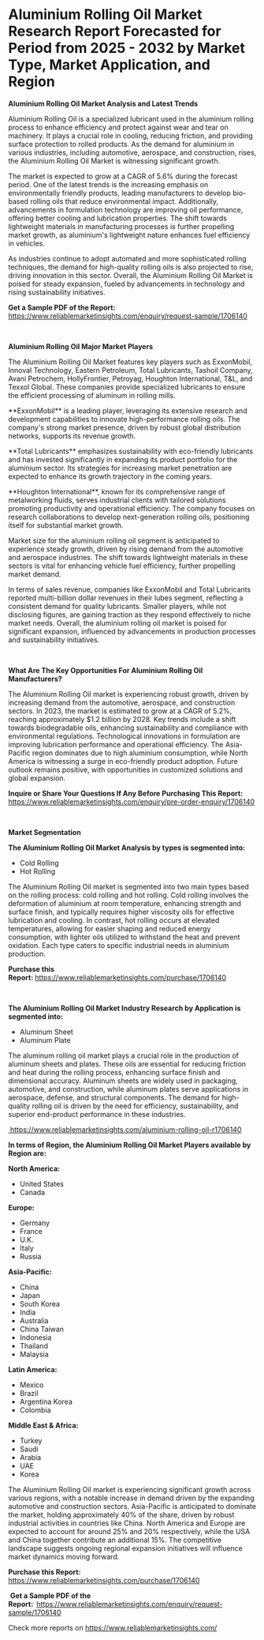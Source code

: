 <p><h1>Aluminium Rolling Oil Market Research Report Forecasted for Period from 2025 -  2032 by Market Type, Market Application, and Region</h1></p><p><strong>Aluminium Rolling Oil Market Analysis and Latest Trends</strong></p>
<p><p>Aluminium Rolling Oil is a specialized lubricant used in the aluminium rolling process to enhance efficiency and protect against wear and tear on machinery. It plays a crucial role in cooling, reducing friction, and providing surface protection to rolled products. As the demand for aluminium in various industries, including automotive, aerospace, and construction, rises, the Aluminium Rolling Oil Market is witnessing significant growth.</p><p>The market is expected to grow at a CAGR of 5.6% during the forecast period. One of the latest trends is the increasing emphasis on environmentally friendly products, leading manufacturers to develop bio-based rolling oils that reduce environmental impact. Additionally, advancements in formulation technology are improving oil performance, offering better cooling and lubrication properties. The shift towards lightweight materials in manufacturing processes is further propelling market growth, as aluminium's lightweight nature enhances fuel efficiency in vehicles.</p><p>As industries continue to adopt automated and more sophisticated rolling techniques, the demand for high-quality rolling oils is also projected to rise, driving innovation in this sector. Overall, the Aluminium Rolling Oil Market is poised for steady expansion, fueled by advancements in technology and rising sustainability initiatives.</p></p>
<p><strong>Get a Sample PDF of the Report:&nbsp;</strong> <a href="https://www.reliablemarketinsights.com/enquiry/request-sample/1706140?utm_campaign=2632&utm_medium=2&utm_source=Github&utm_content=ia&utm_term=27032025&utm_id=aluminium-rolling-oil">https://www.reliablemarketinsights.com/enquiry/request-sample/1706140</a></p>
<p>&nbsp;</p>
<p><strong>Aluminium Rolling Oil Major Market Players</strong></p>
<p><p>The Aluminium Rolling Oil Market features key players such as ExxonMobil, Innoval Technology, Eastern Petroleum, Total Lubricants, Tashoil Company, Avani Petrochem, HollyFrontier, Petroyag, Houghton International, T&L, and Texxol Global. These companies provide specialized lubricants to ensure the efficient processing of aluminum in rolling mills.</p><p>**ExxonMobil** is a leading player, leveraging its extensive research and development capabilities to innovate high-performance rolling oils. The company's strong market presence, driven by robust global distribution networks, supports its revenue growth.  </p><p>**Total Lubricants** emphasizes sustainability with eco-friendly lubricants and has invested significantly in expanding its product portfolio for the aluminium sector. Its strategies for increasing market penetration are expected to enhance its growth trajectory in the coming years.</p><p>**Houghton International**, known for its comprehensive range of metalworking fluids, serves industrial clients with tailored solutions promoting productivity and operational efficiency. The company focuses on research collaborations to develop next-generation rolling oils, positioning itself for substantial market growth.</p><p>Market size for the aluminium rolling oil segment is anticipated to experience steady growth, driven by rising demand from the automotive and aerospace industries. The shift towards lightweight materials in these sectors is vital for enhancing vehicle fuel efficiency, further propelling market demand.</p><p>In terms of sales revenue, companies like ExxonMobil and Total Lubricants reported multi-billion dollar revenues in their lubes segment, reflecting a consistent demand for quality lubricants. Smaller players, while not disclosing figures, are gaining traction as they respond effectively to niche market needs. Overall, the aluminium rolling oil market is poised for significant expansion, influenced by advancements in production processes and sustainability initiatives.</p></p>
<p>&nbsp;</p>
<p><strong>What Are The Key Opportunities For Aluminium Rolling Oil Manufacturers?</strong></p>
<p><p>The Aluminium Rolling Oil market is experiencing robust growth, driven by increasing demand from the automotive, aerospace, and construction sectors. In 2023, the market is estimated to grow at a CAGR of 5.2%, reaching approximately $1.2 billion by 2028. Key trends include a shift towards biodegradable oils, enhancing sustainability and compliance with environmental regulations. Technological innovations in formulation are improving lubrication performance and operational efficiency. The Asia-Pacific region dominates due to high aluminium consumption, while North America is witnessing a surge in eco-friendly product adoption. Future outlook remains positive, with opportunities in customized solutions and global expansion.</p></p>
<p><strong>Inquire or Share Your Questions If Any Before Purchasing This Report:</strong> <a href="https://www.reliablemarketinsights.com/enquiry/pre-order-enquiry/1706140?utm_campaign=2632&utm_medium=2&utm_source=Github&utm_content=ia&utm_term=27032025&utm_id=aluminium-rolling-oil">https://www.reliablemarketinsights.com/enquiry/pre-order-enquiry/1706140</a></p>
<p>&nbsp;</p>
<p><strong>Market Segmentation</strong></p>
<p><strong>The Aluminium Rolling Oil Market Analysis by types is segmented into:</strong></p>
<p><ul><li>Cold Rolling</li><li>Hot Rolling</li></ul></p>
<p><p>The Aluminium Rolling Oil market is segmented into two main types based on the rolling process: cold rolling and hot rolling. Cold rolling involves the deformation of aluminium at room temperature, enhancing strength and surface finish, and typically requires higher viscosity oils for effective lubrication and cooling. In contrast, hot rolling occurs at elevated temperatures, allowing for easier shaping and reduced energy consumption, with lighter oils utilized to withstand the heat and prevent oxidation. Each type caters to specific industrial needs in aluminium production.</p></p>
<p><strong>Purchase this Report:&nbsp;</strong><a href="https://www.reliablemarketinsights.com/purchase/1706140?utm_campaign=2632&utm_medium=2&utm_source=Github&utm_content=ia&utm_term=27032025&utm_id=aluminium-rolling-oil">https://www.reliablemarketinsights.com/purchase/1706140</a></p>
<p>&nbsp;</p>
<p><strong>The Aluminium Rolling Oil Market Industry Research by Application is segmented into:</strong></p>
<p><ul><li>Aluminum Sheet</li><li>Aluminum Plate</li></ul></p>
<p><p>The aluminum rolling oil market plays a crucial role in the production of aluminum sheets and plates. These oils are essential for reducing friction and heat during the rolling process, enhancing surface finish and dimensional accuracy. Aluminum sheets are widely used in packaging, automotive, and construction, while aluminum plates serve applications in aerospace, defense, and structural components. The demand for high-quality rolling oil is driven by the need for efficiency, sustainability, and superior end-product performance in these industries.</p></p>
<p><a href="https://www.reliablemarketinsights.com/aluminium-rolling-oil-r1706140?utm_campaign=2632&utm_medium=2&utm_source=Github&utm_content=ia&utm_term=27032025&utm_id=aluminium-rolling-oil">&nbsp;https://www.reliablemarketinsights.com/aluminium-rolling-oil-r1706140</a></p>
<p><strong>In terms of Region, the Aluminium Rolling Oil Market Players available by Region are:</strong></p>
<p>
    <p> <strong> North America: </strong>
        <ul>
            <li>United States</li>
            <li>Canada</li>
        </ul>
        </p> 
    <p> <strong> Europe: </strong>
        <ul>
            <li>Germany</li>
            <li>France</li>
            <li>U.K.</li>
            <li>Italy</li>
            <li>Russia</li>
        </ul>
        </p> 
    <p> <strong> Asia-Pacific: </strong>
        <ul>
            <li>China</li>
            <li>Japan</li>
            <li>South Korea</li>
            <li>India</li>
            <li>Australia</li>
            <li>China Taiwan</li>
            <li>Indonesia</li>
            <li>Thailand</li>
            <li>Malaysia</li>
        </ul>
        </p> 
    <p> <strong> Latin America: </strong>
        <ul>
            <li>Mexico</li>
            <li>Brazil</li>
            <li>Argentina Korea</li>
            <li>Colombia</li>
        </ul>
        </p> 
    <p> <strong> Middle East & Africa: </strong>
        <ul>
            <li>Turkey</li>
            <li>Saudi</li>
            <li>Arabia</li>
            <li>UAE</li>
            <li>Korea</li>
        </ul>
    </p>
    </p>
<p><p>The Aluminium Rolling Oil market is experiencing significant growth across various regions, with a notable increase in demand driven by the expanding automotive and construction sectors. Asia-Pacific is anticipated to dominate the market, holding approximately 40% of the share, driven by robust industrial activities in countries like China. North America and Europe are expected to account for around 25% and 20% respectively, while the USA and China together contribute an additional 15%. The competitive landscape suggests ongoing regional expansion initiatives will influence market dynamics moving forward.</p></p>
<p><strong>Purchase this Report: </strong><a href="https://www.reliablemarketinsights.com/purchase/1706140?utm_campaign=2632&utm_medium=2&utm_source=Github&utm_content=ia&utm_term=27032025&utm_id=aluminium-rolling-oil">https://www.reliablemarketinsights.com/purchase/1706140</a></p>
<p>&nbsp;<strong>Get a Sample PDF of the Report:&nbsp;&nbsp;</strong><a href="https://www.reliablemarketinsights.com/enquiry/request-sample/1706140?utm_campaign=2632&utm_medium=2&utm_source=Github&utm_content=ia&utm_term=27032025&utm_id=aluminium-rolling-oil">https://www.reliablemarketinsights.com/enquiry/request-sample/1706140</a></p>
<p><strong></strong></p>
<p>Check more reports on <a href="https://www.reliablemarketinsights.com/?utm_campaign=2632&utm_medium=2&utm_source=Github&utm_content=ia&utm_term=27032025&utm_id=aluminium-rolling-oil">https://www.reliablemarketinsights.com/</a></p>